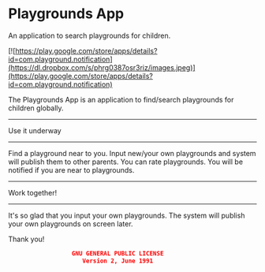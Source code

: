 # Playgrounds App
An application to search playgrounds for children.

[![https://play.google.com/store/apps/details?id=com.playground.notification](https://dl.dropbox.com/s/phrg0387osr3riz/images.jpeg)](https://play.google.com/store/apps/details?id=com.playground.notification)


The Playgrounds App is an application to find/search playgrounds for children globally.
***************************************************
Use it underway
***************************************************
Find a playground near to you.
Input new/your own playgrounds and system will publish them to other parents.
You can rate playgrounds.
You will be notified if you are near to playgrounds.

***************************************************
Work together!
***************************************************
It's so glad that you input your own playgrounds.
The system will publish your own playgrounds on screen later.

Thank you!

```json
                  GNU GENERAL PUBLIC LICENSE
                     Version 2, June 1991
```
